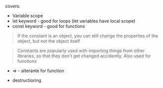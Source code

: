 covers:

 - Variable scope
 - let keyword - good for loops (let variables have local scope)
 - const keyword - good for functions

> If the constant is an object, you can still change the properties of the object, but not the object itself

> Constants are popularly used with importing things from other libraries, so that they don't get changed accidently. Also used for functions


 - => - alterante for function

 - destructioring
